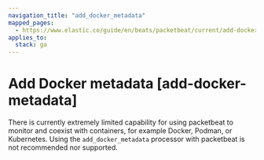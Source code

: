 ```yaml
---
navigation_title: "add_docker_metadata"
mapped_pages:
  - https://www.elastic.co/guide/en/beats/packetbeat/current/add-docker-metadata.html
applies_to:
  stack: ga
---
```


# Add Docker metadata [add-docker-metadata]


There is currently extremely limited capability for using packetbeat to monitor and coexist with containers, for example Docker, Podman, or Kubernetes. Using the `add_docker_metadata` processor with packetbeat is not recommended nor supported.

